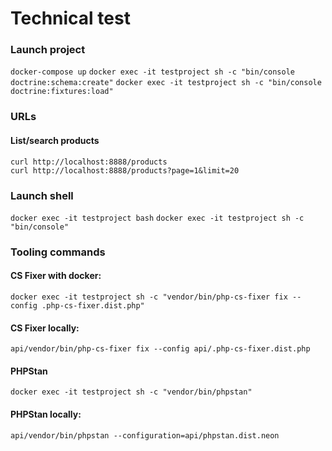 # Technical test

### Launch project
`docker-compose up`
`docker exec -it testproject sh -c "bin/console doctrine:schema:create"`
`docker exec -it testproject sh -c "bin/console doctrine:fixtures:load"`

### URLs
#### List/search products
```
curl http://localhost:8888/products
curl http://localhost:8888/products?page=1&limit=20
```

### Launch shell
`docker exec -it testproject bash`
`docker exec -it testproject sh -c "bin/console"`

### Tooling commands
#### CS Fixer with docker:
`docker exec -it testproject sh -c "vendor/bin/php-cs-fixer fix --config .php-cs-fixer.dist.php"`

#### CS Fixer locally:
`api/vendor/bin/php-cs-fixer fix --config api/.php-cs-fixer.dist.php`

#### PHPStan
`docker exec -it testproject sh -c "vendor/bin/phpstan"`

#### PHPStan locally:
`api/vendor/bin/phpstan --configuration=api/phpstan.dist.neon`